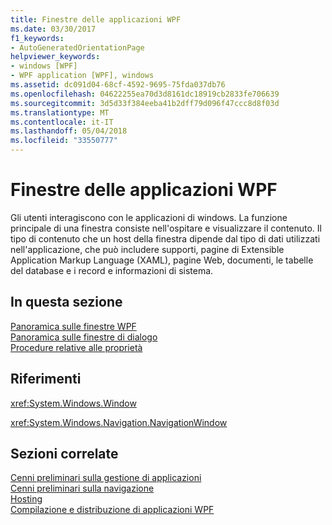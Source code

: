 ```yaml
---
title: Finestre delle applicazioni WPF
ms.date: 03/30/2017
f1_keywords:
- AutoGeneratedOrientationPage
helpviewer_keywords:
- windows [WPF]
- WPF application [WPF], windows
ms.assetid: dc091d04-68cf-4592-9695-75fda037db76
ms.openlocfilehash: 04622255ea70d3d8161dc18919cb2833fe706639
ms.sourcegitcommit: 3d5d33f384eeba41b2dff79d096f47ccc8d8f03d
ms.translationtype: MT
ms.contentlocale: it-IT
ms.lasthandoff: 05/04/2018
ms.locfileid: "33550777"
---
```

# <a name="windows-in-wpf-applications"></a>Finestre delle applicazioni WPF
Gli utenti interagiscono con le applicazioni di windows. La funzione principale di una finestra consiste nell'ospitare e visualizzare il contenuto. Il tipo di contenuto che un host della finestra dipende dal tipo di dati utilizzati nell'applicazione, che può includere supporti, pagine di Extensible Application Markup Language (XAML), pagine Web, documenti, le tabelle del database e i record e informazioni di sistema.  
  
## <a name="in-this-section"></a>In questa sezione  
 [Panoramica sulle finestre WPF](../../../../docs/framework/wpf/app-development/wpf-windows-overview.md)  
 [Panoramica sulle finestre di dialogo](../../../../docs/framework/wpf/app-development/dialog-boxes-overview.md)  
 [Procedure relative alle proprietà](../../../../docs/framework/wpf/app-development/window-management-how-to-topics.md)  
  
## <a name="reference"></a>Riferimenti  
 <xref:System.Windows.Window>  
  
 <xref:System.Windows.Navigation.NavigationWindow>  
  
## <a name="related-sections"></a>Sezioni correlate  
 [Cenni preliminari sulla gestione di applicazioni](../../../../docs/framework/wpf/app-development/application-management-overview.md)  
  [Cenni preliminari sulla navigazione](../../../../docs/framework/wpf/app-development/navigation-overview.md)  
  [Hosting](../../../../docs/framework/wpf/app-development/hosting-wpf-applications.md)  
  [Compilazione e distribuzione di applicazioni WPF](../../../../docs/framework/wpf/app-development/building-and-deploying-wpf-applications.md)
